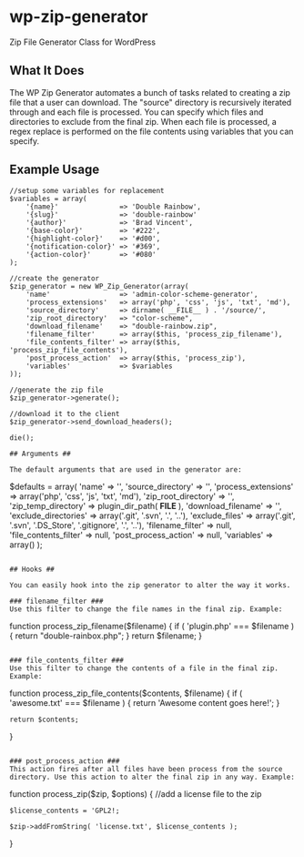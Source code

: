 wp-zip-generator
================

Zip File Generator Class for WordPress

## What It Does ##

The WP Zip Generator automates a bunch of tasks related to creating a zip file that a user can download. 
The "source" directory is recursively iterated through and each file is processed. 
You can specify which files and directories to exclude from the final zip.
When each file is processed, a regex replace is performed on the file contents using variables that you can specify.

## Example Usage ##

```
//setup some variables for replacement
$variables = array(
	'{name}'               => 'Double Rainbow',
	'{slug}'               => 'double-rainbow'
	'{author}'             => 'Brad Vincent',
	'{base-color}'         => '#222',
	'{highlight-color}'    => '#d00',
	'{notification-color}' => '#369',
	'{action-color}'       => '#080'
);

//create the generator
$zip_generator = new WP_Zip_Generator(array(
	'name'                 => 'admin-color-scheme-generator',
	'process_extensions'   => array('php', 'css', 'js', 'txt', 'md'),	
	'source_directory'     => dirname( __FILE__ ) . '/source/',
	'zip_root_directory'   => "color-scheme",
	'download_filename'    => "double-rainbow.zip",
	'filename_filter'      => array($this, 'process_zip_filename'),
	'file_contents_filter' => array($this, 'process_zip_file_contents'),
	'post_process_action'  => array($this, 'process_zip'),
	'variables'            => $variables
));

//generate the zip file
$zip_generator->generate();

//download it to the client
$zip_generator->send_download_headers();

die();

## Arguments ##

The default arguments that are used in the generator are:

```
$defaults = array(
	'name'                 => '',
	'source_directory'     => '',
	'process_extensions'   => array('php', 'css', 'js', 'txt', 'md'),
	'zip_root_directory'   => '',
	'zip_temp_directory'   => plugin_dir_path( __FILE__ ),
	'download_filename'    => '',
	'exclude_directories'  => array('.git', '.svn', '.', '..'),
	'exclude_files'        => array('.git', '.svn', '.DS_Store', '.gitignore', '.', '..'),
	'filename_filter'      => null,
	'file_contents_filter' => null,
	'post_process_action'  => null,
	'variables'            => array()
);
```

## Hooks ##

You can easily hook into the zip generator to alter the way it works.

### filename_filter ###
Use this filter to change the file names in the final zip. Example:

```
function process_zip_filename($filename) {
	if ( 'plugin.php' === $filename ) {
		return "double-rainbox.php";
	}
	return $filename;
}
```

### file_contents_filter ###
Use this filter to change the contents of a file in the final zip. Example:

```
function process_zip_file_contents($contents, $filename) {
	if ( 'awesome.txt' === $filename ) {
		return 'Awesome content goes here!';
	}

	return $contents;
}
```

### post_process_action ###
This action fires after all files have been process from the source directory. Use this action to alter the final zip in any way. Example:

```
function process_zip($zip, $options) {
	//add a license file to the zip
	
	$license_contents = 'GPL2!;

	$zip->addFromString( 'license.txt', $license_contents );
}
```